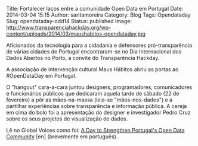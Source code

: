 Title: Fortalecer laços entre a comunidade Open Data em Portugal
Date: 2014-03-04 15:15
Author: saritamoreira
Category: Blog
Tags: Opendataday
Slug: opendataday-odd14
Status: published
Image: http://www.transparenciahackday.org/wp-content/uploads/2014/03/maushabitos-opendataday.jpg


Aficionados da tecnologia para a cidadania e defensores pró-transparência de várias cidades de Portugal encontraram-se no Dia Internacional dos Dados Abertos no Porto, a convite do Transparência Hackday.

A associação de intervenção cultural Maus Hábitos abriu as portas ao #OpenDataDay em Portugal.

O "hangout" cara-a-cara juntou designers, programadores, comunicadores e funcionários públicos que dedicaram aquela tarde de sábado (22 de fevereiro) a pôr as mãos-na-massa (leia-se "mãos-nos-dados") e a partilhar experiências sobre transparência e informação pública. A cereja em cima do bolo foi a apresentação do designer e investigador Pedro Cruz sobre os seus projetos de visualização de dados.

Lê no Global Voices como foi: [A Day to Strengthen Portugal's Open Data Community](http://globalvoicesonline.org/2014/02/24/portugal-opendataday-odd14/) \[en\] (brevemente em português).
